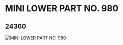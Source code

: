 # MINI LOWER PART NO. 980
## 24360
![MINI LOWER PART NO. 980](https://lc-www-live-s.legocdn.com/media/bricks/5/2/6132316.jpg)